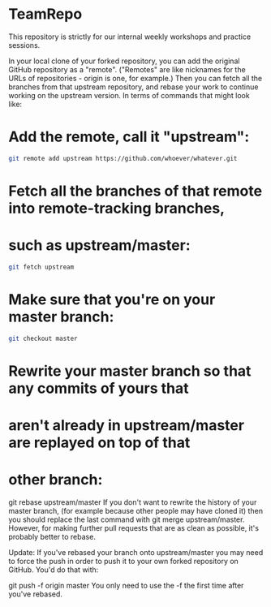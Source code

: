 # TeamRepo
This repository is strictly for our internal weekly workshops and practice sessions.

In your local clone of your forked repository, you can add the original GitHub repository as a "remote". ("Remotes" are like nicknames for the URLs of repositories - origin is one, for example.) Then you can fetch all the branches from that upstream repository, and rebase your work to continue working on the upstream version. In terms of commands that might look like:

# Add the remote, call it "upstream":
```sh
git remote add upstream https://github.com/whoever/whatever.git
```
# Fetch all the branches of that remote into remote-tracking branches,
# such as upstream/master:

```sh
git fetch upstream
```

# Make sure that you're on your master branch:

```sh
git checkout master
```

# Rewrite your master branch so that any commits of yours that
# aren't already in upstream/master are replayed on top of that
# other branch:

git rebase upstream/master
If you don't want to rewrite the history of your master branch, (for example because other people may have cloned it) then you should replace the last command with git merge upstream/master. However, for making further pull requests that are as clean as possible, it's probably better to rebase.

Update: If you've rebased your branch onto upstream/master you may need to force the push in order to push it to your own forked repository on GitHub. You'd do that with:

git push -f origin master
You only need to use the -f the first time after you've rebased.
